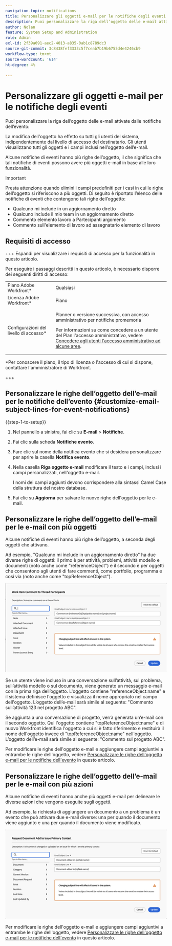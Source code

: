 ```yaml
---
navigation-topic: notifications
title: Personalizzare gli oggetti e-mail per le notifiche degli eventi
description: Puoi personalizzare la riga dell’oggetto delle e-mail attivate dalle notifiche dell’evento.
author: Nolan
feature: System Setup and Administration
role: Admin
exl-id: 2f39a091-aec2-4013-a835-0ab1c8789dc3
source-git-commit: 3c8438fef3333c5f7ceab7b19b6755d4e4246cb9
workflow-type: tm+mt
source-wordcount: '614'
ht-degree: 4%

---
```


# Personalizzare gli oggetti e-mail per le notifiche degli eventi

Puoi personalizzare la riga dell’oggetto delle e-mail attivate dalle notifiche dell’evento:

La modifica dell&#39;oggetto ha effetto su tutti gli utenti del sistema, indipendentemente dal livello di accesso del destinatario. Gli utenti visualizzano tutti gli oggetti e i campi inclusi nell’oggetto dell’e-mail.

Alcune notifiche di eventi hanno più righe dell’oggetto, il che significa che tali notifiche di eventi possono avere più oggetti e-mail in base alle loro funzionalità.

>[!IMPORTANT]
>
>Presta attenzione quando elimini i campi predefiniti per i casi in cui le righe dell’oggetto si riferiscono a più oggetti. Di seguito è riportato l’elenco delle notifiche di eventi che contengono tali righe dell’oggetto:
>
>* Qualcuno mi include in un aggiornamento diretto
>* Qualcuno include il mio team in un aggiornamento diretto
>* Commento elemento lavoro a Partecipanti argomento
>* Commento sull&#39;elemento di lavoro ad assegnatario elemento di lavoro
>

## Requisiti di accesso

+++ Espandi per visualizzare i requisiti di accesso per la funzionalità in questo articolo.

Per eseguire i passaggi descritti in questo articolo, è necessario disporre dei seguenti diritti di accesso:

<table style="table-layout:auto"> 
 <col> 
 </col> 
 <col> 
 </col> 
 <tbody> 
  <tr> 
   <td role="rowheader">Piano Adobe Workfront*</td> 
   <td>Qualsiasi</td> 
  </tr> 
  <tr> 
   <td role="rowheader">Licenza Adobe Workfront*</td> 
   <td>Piano</td> 
  </tr> 
  <tr> 
   <td role="rowheader">Configurazioni del livello di accesso*</td> 
   <td> <p>Planner o versione successiva, con accesso amministrativo per notifiche promemoria</p> <p>Per informazioni su come concedere a un utente del Plan l'accesso amministrativo, vedere <a href="../../../administration-and-setup/add-users/configure-and-grant-access/grant-users-admin-access-certain-areas.md" class="MCXref xref">Concedere agli utenti l'accesso amministrativo ad alcune aree</a>.</p> </td> 
  </tr> 
 </tbody> 
</table>

&#42;Per conoscere il piano, il tipo di licenza o l&#39;accesso di cui si dispone, contattare l&#39;amministratore di Workfront.

+++

## Personalizzare le righe dell’oggetto dell’e-mail per le notifiche dell’evento {#customize-email-subject-lines-for-event-notifications}

{{step-1-to-setup}}

1. Nel pannello a sinistra, fai clic su **E-mail** > **Notifiche**.

1. Fai clic sulla scheda **Notifiche evento**.
1. Fare clic sul nome della notifica evento che si desidera personalizzare per aprire la casella **Notifica evento**.
1. Nella casella **Riga oggetto e-mail** modificare il testo e i campi, inclusi i campi personalizzati, nell&#39;oggetto e-mail.

   I nomi dei campi aggiunti devono corrispondere alla sintassi Camel Case della struttura del nostro database. <!--For more information about how our objects and their fields are named in the Workfront database, see the [Adobe Workfront API](../../../wf-api/workfront-api.md).-->

1. Fai clic su **Aggiorna** per salvare le nuove righe dell&#39;oggetto per le e-mail.

## Personalizzare le righe dell’oggetto dell’e-mail per le e-mail con più oggetti

Alcune notifiche di eventi hanno più righe dell’oggetto, a seconda degli oggetti che attivano.

Ad esempio, &quot;Qualcuno mi include in un aggiornamento diretto&quot; ha due diverse righe di oggetti: il primo è per attività, problemi, attività modello e documenti (noto anche come &quot;referenceObject&quot;) e il secondo è per oggetti che consentono agli utenti di fare commenti, come portfolio, programma e così via (noto anche come &quot;topReferenceObject&quot;).

![Evento non più righe oggetto](assets/ev-multiple-subject.png)

Se un utente viene incluso in una conversazione sull’attività, sul problema, sull’attività modello o sul documento, viene generato un messaggio e-mail con la prima riga dell’oggetto. L&#39;oggetto contiene &quot;referenceObject:name&quot; e il sistema definisce l&#39;oggetto e visualizza il nome appropriato nel campo dell&#39;oggetto. L’oggetto dell’e-mail sarà simile al seguente: &quot;Commento sull’attività 123 nel progetto ABC&quot;.

Se aggiunta a una conversazione di progetto, verrà generata un’e-mail con il secondo oggetto. Qui l&#39;oggetto contiene &quot;topReferenceObject:name&quot; e di nuovo Workfront identifica l&#39;oggetto a cui si è fatto riferimento e restituirà il nome dell&#39;oggetto invece di &quot;topReferenceObject:name&quot; nell&#39;oggetto. L’oggetto dell’e-mail sarà simile al seguente: &quot;Commento sul progetto ABC&quot;.

Per modificare le righe dell&#39;oggetto e-mail e aggiungere campi aggiuntivi a entrambe le righe dell&#39;oggetto, vedere [Personalizzare le righe dell&#39;oggetto e-mail per le notifiche dell&#39;evento](#customize-email-subject-lines-for-event-notifications) in questo articolo.

## Personalizzare le righe dell’oggetto dell’e-mail per le e-mail con più azioni

Alcune notifiche di eventi hanno anche più oggetti e-mail per delineare le diverse azioni che vengono eseguite sugli oggetti.

Ad esempio, la richiesta di aggiungere un documento a un problema è un evento che può attivare due e-mail diverse: una per quando il documento viene aggiunto e una per quando il documento viene modificato.



![Evento non più righe oggetto](assets/Ev-not-mult-subj-lines.png)

Per modificare le righe dell&#39;oggetto e-mail e aggiungere campi aggiuntivi a entrambe le righe dell&#39;oggetto, vedere [Personalizzare le righe dell&#39;oggetto e-mail per le notifiche dell&#39;evento](#customize-email-subject-lines-for-event-notifications) in questo articolo.
